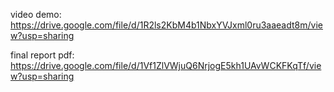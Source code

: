 video demo: https://drive.google.com/file/d/1R2ls2KbM4b1NbxYVJxml0ru3aaeadt8m/view?usp=sharing



final report pdf: https://drive.google.com/file/d/1Vf1ZlVWjuQ6NrjogE5kh1UAvWCKFKqTf/view?usp=sharing
